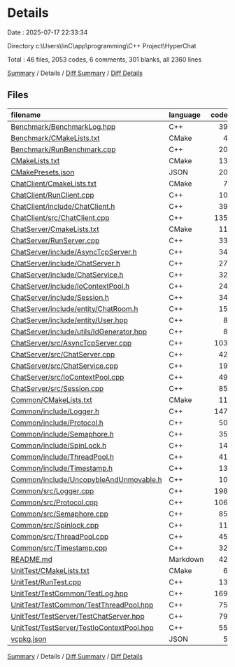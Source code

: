 # Details

Date : 2025-07-17 22:33:34

Directory c:\\Users\\linC\\app\\programming\\C++ Project\\HyperChat

Total : 46 files,  2053 codes, 6 comments, 301 blanks, all 2360 lines

[Summary](results.md) / Details / [Diff Summary](diff.md) / [Diff Details](diff-details.md)

## Files
| filename | language | code | comment | blank | total |
| :--- | :--- | ---: | ---: | ---: | ---: |
| [Benchmark/BenchmarkLog.hpp](/Benchmark/BenchmarkLog.hpp) | C++ | 39 | 0 | 4 | 43 |
| [Benchmark/CMakeLists.txt](/Benchmark/CMakeLists.txt) | CMake | 4 | 0 | 2 | 6 |
| [Benchmark/RunBenchmark.cpp](/Benchmark/RunBenchmark.cpp) | C++ | 20 | 0 | 1 | 21 |
| [CMakeLists.txt](/CMakeLists.txt) | CMake | 13 | 0 | 4 | 17 |
| [CMakePresets.json](/CMakePresets.json) | JSON | 20 | 0 | 1 | 21 |
| [ChatClient/CmakeLists.txt](/ChatClient/CmakeLists.txt) | CMake | 7 | 0 | 4 | 11 |
| [ChatClient/RunClient.cpp](/ChatClient/RunClient.cpp) | C++ | 10 | 0 | 1 | 11 |
| [ChatClient/include/ChatClient.h](/ChatClient/include/ChatClient.h) | C++ | 39 | 0 | 4 | 43 |
| [ChatClient/src/ChatClient.cpp](/ChatClient/src/ChatClient.cpp) | C++ | 135 | 0 | 7 | 142 |
| [ChatServer/CmakeLists.txt](/ChatServer/CmakeLists.txt) | CMake | 11 | 0 | 3 | 14 |
| [ChatServer/RunServer.cpp](/ChatServer/RunServer.cpp) | C++ | 33 | 0 | 3 | 36 |
| [ChatServer/include/AsyncTcpServer.h](/ChatServer/include/AsyncTcpServer.h) | C++ | 34 | 0 | 6 | 40 |
| [ChatServer/include/ChatServer.h](/ChatServer/include/ChatServer.h) | C++ | 27 | 0 | 4 | 31 |
| [ChatServer/include/ChatService.h](/ChatServer/include/ChatService.h) | C++ | 32 | 2 | 5 | 39 |
| [ChatServer/include/IoContextPool.h](/ChatServer/include/IoContextPool.h) | C++ | 24 | 0 | 4 | 28 |
| [ChatServer/include/Session.h](/ChatServer/include/Session.h) | C++ | 34 | 0 | 8 | 42 |
| [ChatServer/include/entity/ChatRoom.h](/ChatServer/include/entity/ChatRoom.h) | C++ | 15 | 0 | 2 | 17 |
| [ChatServer/include/entity/User.hpp](/ChatServer/include/entity/User.hpp) | C++ | 8 | 0 | 2 | 10 |
| [ChatServer/include/utils/IdGenerator.hpp](/ChatServer/include/utils/IdGenerator.hpp) | C++ | 8 | 0 | 1 | 9 |
| [ChatServer/src/AsyncTcpServer.cpp](/ChatServer/src/AsyncTcpServer.cpp) | C++ | 103 | 0 | 9 | 112 |
| [ChatServer/src/ChatServer.cpp](/ChatServer/src/ChatServer.cpp) | C++ | 42 | 1 | 5 | 48 |
| [ChatServer/src/ChatService.cpp](/ChatServer/src/ChatService.cpp) | C++ | 19 | 1 | 3 | 23 |
| [ChatServer/src/IoContextPool.cpp](/ChatServer/src/IoContextPool.cpp) | C++ | 49 | 0 | 4 | 53 |
| [ChatServer/src/Session.cpp](/ChatServer/src/Session.cpp) | C++ | 85 | 0 | 9 | 94 |
| [Common/CMakeLists.txt](/Common/CMakeLists.txt) | CMake | 11 | 0 | 1 | 12 |
| [Common/include/Logger.h](/Common/include/Logger.h) | C++ | 147 | 0 | 22 | 169 |
| [Common/include/Protocol.h](/Common/include/Protocol.h) | C++ | 50 | 1 | 13 | 64 |
| [Common/include/Semaphore.h](/Common/include/Semaphore.h) | C++ | 35 | 0 | 10 | 45 |
| [Common/include/SpinLock.h](/Common/include/SpinLock.h) | C++ | 14 | 0 | 5 | 19 |
| [Common/include/ThreadPool.h](/Common/include/ThreadPool.h) | C++ | 41 | 0 | 8 | 49 |
| [Common/include/Timestamp.h](/Common/include/Timestamp.h) | C++ | 13 | 0 | 4 | 17 |
| [Common/include/UncopybleAndUnmovable.h](/Common/include/UncopybleAndUnmovable.h) | C++ | 10 | 0 | 1 | 11 |
| [Common/src/Logger.cpp](/Common/src/Logger.cpp) | C++ | 198 | 0 | 28 | 226 |
| [Common/src/Protocol.cpp](/Common/src/Protocol.cpp) | C++ | 106 | 0 | 18 | 124 |
| [Common/src/Semaphore.cpp](/Common/src/Semaphore.cpp) | C++ | 85 | 0 | 7 | 92 |
| [Common/src/Spinlock.cpp](/Common/src/Spinlock.cpp) | C++ | 11 | 1 | 3 | 15 |
| [Common/src/ThreadPool.cpp](/Common/src/ThreadPool.cpp) | C++ | 45 | 0 | 6 | 51 |
| [Common/src/Timestamp.cpp](/Common/src/Timestamp.cpp) | C++ | 32 | 0 | 7 | 39 |
| [README.md](/README.md) | Markdown | 42 | 0 | 13 | 55 |
| [UnitTest/CMakeLists.txt](/UnitTest/CMakeLists.txt) | CMake | 6 | 0 | 4 | 10 |
| [UnitTest/RunTest.cpp](/UnitTest/RunTest.cpp) | C++ | 13 | 0 | 1 | 14 |
| [UnitTest/TestCommon/TestLog.hpp](/UnitTest/TestCommon/TestLog.hpp) | C++ | 169 | 0 | 20 | 189 |
| [UnitTest/TestCommon/TestThreadPool.hpp](/UnitTest/TestCommon/TestThreadPool.hpp) | C++ | 75 | 0 | 10 | 85 |
| [UnitTest/TestServer/TestChatServer.hpp](/UnitTest/TestServer/TestChatServer.hpp) | C++ | 79 | 0 | 11 | 90 |
| [UnitTest/TestServer/TestIoContextPool.hpp](/UnitTest/TestServer/TestIoContextPool.hpp) | C++ | 55 | 0 | 12 | 67 |
| [vcpkg.json](/vcpkg.json) | JSON | 5 | 0 | 1 | 6 |

[Summary](results.md) / Details / [Diff Summary](diff.md) / [Diff Details](diff-details.md)